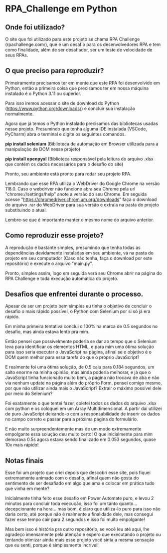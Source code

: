 ﻿# RPA_Challenge em Python

## Onde foi utilizado?
O site que foi utilizado para este projeto se chama RPA Challenge (rpachallenge.com/), que é um desafio para os desenvolvedores RPA e tem como finalidade, além de ser desafiador, ser um teste de velocidade de seus RPAs.

## O que preciso para reproduzir?
Primeiramente precisamos ter em mente que este RPA foi desenvolvido em Python, então a primeira coisa que precisamos ter em nossa máquina instalado é o Python 3.11 ou superior.

Para isso iremos acessar o site de download do Python (https://www.python.org/downloads/) e concluir sua instalação normalmente.

Agora que já temos o Python instalado precisamos das bibliotecas usadas nesse projeto.
Presumindo que tenha alguma IDE instalada (VSCode, PyCharm) abra o terminal e digite os seguintes comandos.

**pip install selenium**
(Biblioteca de automação em Browser utilizada para a manipulação de DOM nesse projeto)

**pip install openpyxl**
(Biblioteca responsável pela leitura do arquivo .xlsx que contém os dados necessários para o desafio do site)

Pronto, seu ambiente está pronto para rodar seu projeto RPA.

Lembrando que esse RPA utiliza o WebDriver do Google Chrome na versão 118.0.
Caso o webdriver não funcione abra seu Chrome pela url "chrome://settings/help" anote a versão do seu Chrome.
Em seguida acesse "https://chromedriver.chromium.org/downloads" faça o download do arquivo .rar do WebDriver para sua versão e extraia na pasta do projeto substituindo o atual. 

Lembre-se que é importante manter o mesmo nome do arquivo anterior.

## Como reproduzir esse projeto?
A reprodução é bastante simples, presumindo que tenha todas as dependências devidamente instaladas em seu ambiente, vá na pasta do projeto em seu computador (Caso não tenha, faça o download por este repositório) e execute o arquivo "main.py".

Pronto, simples assim, logo em seguida verá seu Chrome abrir na página do RPA Challenge e toda execução automática do projeto.

## Desafios que enfrentei durante o processo.
Apesar de ser um projeto bem simples eu tinha o objetivo de concluir o desafio o mais rápido possível, o Python com Selenium por si só já era rápido.

Em minha primeira tentativa conclui o 100% na marca de 0.5 segundos no desafio, mas ainda estava lento pra mim.

Então pensei que possivelmente poderia se dar ao tempo que o Selenium leva para identificar os elementos HTML, e para mim uma ótima solução para isso seria executar o JavaScript na página, afinal se o objetivo é o DOM quem melhor para essa tarefa do que o próprio JavaScript?

E realmente foi uma ótima solução, de 0.5 caiu para 0.184 segundos, um salto enorme na minha opinião, mas ainda poderia melhorar, e já que o JavaScript tinha funcionado muito bem, a página não trocava de aba e não via nenhum update na página além do próprio Form, pensei comigo mesmo, por que não utilizar ainda mais o JavaScript? Extrair o máximo possível dele por meio do Selenium?

Foi exatamente o que tentei fazer, coletei todos os dados do arquivo .xlsx com python e os coloquei em um Array Multidimensional. A partir daí utilizei de puro JavaScript deixando-o com a responsabilidade de inserir os dados no campo correto e passar para a próxima página do formulário.

E não muito surpreendentemente mas de um modo extremamente empolgante essa solução deu muito certo! O que inicialmente para mim demorava 0.5s agora estava sendo finalizado em 0.053 segundos, quase 10x mais rápido! 


## Notas finais
Esse foi um projeto que criei depois que descobri esse site, pois fiquei extremamente animado com o desafio, afinal quem não gosta do sentimento de ser desafiado em algo que ama e colocar em prática tudo que vinha em mente?

Inicialmente tinha feito esse desafio em Power Automate puro, e levou 2 minutos para concluir toda execução, isso foi um tanto quanto... decepcionante na hora... mas bom, é claro que utiliza-lo puro para isso não daria certo, até porque não é realmente a finalidade dele, mas consegui fazer esse tempo cair para 2 segundos e isso foi muito empolgante! 

Mas bem isso é história pra outro repositório, se você leu até aqui, lhe agradeço imensamente pela atenção e espero que executando o projeto ou tentando otimizar ainda mais esse projeto você sinta a mesma sensação que eu senti, porque é simplesmente incrível!
